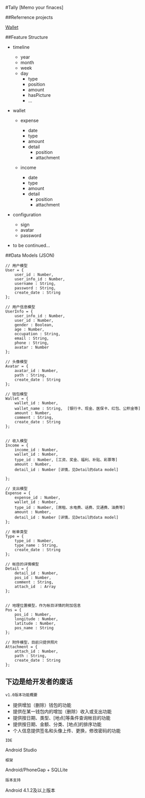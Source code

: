 #Tally [Memo your finaces]


##Referrence projects

[Wallet](http://maybeiwill.me/wallet/)

##Feature Structure
+  timeline
   *  year
   *  month
   *  week
   *  day
      * type
      * position
      * amount
      * hasPicture      
      * ...
      
      
+  wallet
    +  expense
       *  date
   	   *  type
       *  amount
       *  detail
          *  position
   	      *  attachment
   
    +  income
       *  date
       *  type
       *  amount
       *  detail
          *  position
          *  attachment
   
+  configuration
   *  sign
   *  avatar
   *  password
   
+  to be continued...


##Data Models (JSON)
```
// 用户模型
User = {
	user_id : Number,
	user_info_id : Number,
	username : String,
	password : String,
	create_date : String
};

// 用户信息模型
UserInfo = {
	user_info_id : Number,
	user_id : Number,
	gender : Boolean,
	age : Number,
	occupation : String,
	email : String,
	phone : String,
	avatar : Number
};

// 头像模型
Avatar = {
	avatar_id : Number,
	path : String,
	create_date : String
};

// 钱包模型
Wallet = {
	wallet_id : Number,
	wallet_name : String,  [银行卡、现金、医保卡、红包、公积金等]
	amount : Number,
	comment : String,
	create_date : String
};


// 收入模型
Income = {
	income_id : Number,
	wallet_id : Number,
	type_id : Number, [工资、奖金、福利、补贴、彩票等]
	amount : Number,
	detail_id : Number [详情，见Detail的data model]
	
};

// 支出模型
Expense = {
	expense_id : Number,
	wallet_id : Number,
	type_id : Number, [房租、水电费、话费、交通费、油费等]
	amount : Number,
	detail_id : Number [详情，见Detail的data model]
};

// 帐单类型
Type = {
	type_id : Number,
	type_name : String,
	create_date : String
};

// 帐目的详情模型
Detail = {
	detail_id : Number,
	pos_id : Number,
	comment : String,
	attach_id  : Array
};


// 地理位置模型，作为帐目详情的附加信息
Pos = {
	pos_id : Number,
	longitude : Number,
	latitude : Number,
	pos_name : String
};

// 附件模型，目前只提供照片
Attachment = {
	attach_id : Number,
	path : String,
	create_date : String
};
```


## 下边是给开发者的废话
`v1.0版本功能概要`

*  提供增加（删除）钱包的功能
*  提供在某一钱包内的增加（删除）收入或支出功能
*  提供按日期、类型、[地点]等条件查询帐目的功能
*  提供按日期、金额、分类、[地点]的排序功能
*  个人信息提供签名和头像上传、更换，修改密码的功能

`IDE`

Android Studio


`框架`

Android/PhoneGap + SQLLite

`版本支持`

Android 4.1.2及以上版本
